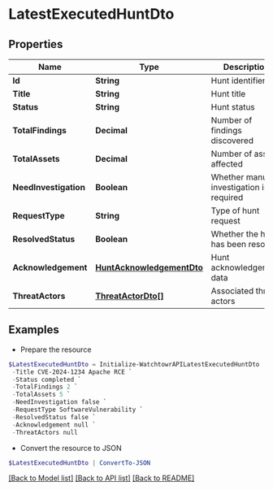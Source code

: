 # LatestExecutedHuntDto
## Properties

Name | Type | Description | Notes
------------ | ------------- | ------------- | -------------
**Id** | **String** | Hunt identifier | 
**Title** | **String** | Hunt title | 
**Status** | **String** | Hunt status | 
**TotalFindings** | **Decimal** | Number of findings discovered | 
**TotalAssets** | **Decimal** | Number of assets affected | 
**NeedInvestigation** | **Boolean** | Whether manual investigation is required | 
**RequestType** | **String** | Type of hunt request | 
**ResolvedStatus** | **Boolean** | Whether the hunt has been resolved | 
**Acknowledgement** | [**HuntAcknowledgementDto**](HuntAcknowledgementDto.md) | Hunt acknowledgement data | 
**ThreatActors** | [**ThreatActorDto[]**](ThreatActorDto.md) | Associated threat actors | 

## Examples

- Prepare the resource
```powershell
$LatestExecutedHuntDto = Initialize-WatchtowrAPILatestExecutedHuntDto  -Id 1 `
 -Title CVE-2024-1234 Apache RCE `
 -Status completed `
 -TotalFindings 2 `
 -TotalAssets 5 `
 -NeedInvestigation false `
 -RequestType SoftwareVulnerability `
 -ResolvedStatus false `
 -Acknowledgement null `
 -ThreatActors null
```

- Convert the resource to JSON
```powershell
$LatestExecutedHuntDto | ConvertTo-JSON
```

[[Back to Model list]](../README.md#documentation-for-models) [[Back to API list]](../README.md#documentation-for-api-endpoints) [[Back to README]](../README.md)


